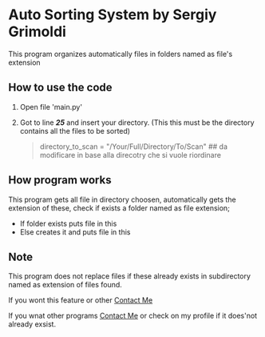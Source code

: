# **Auto Sorting System by Sergiy Grimoldi**

This program organizes automatically files in folders named as file's extension 

## How to use the code

 1. Open file 'main.py'
 2. Got to line ***25***
      and insert your directory. (This this must be the directory contains all the files to be sorted)

      > directory_to_scan = "/Your/Full/Directory/To/Scan" ## da modificare in base alla direcotry che si vuole riordinare

## How program works

This program gets all file in directory choosen, automatically gets the extension of these, check if exists a folder named as file extension;
   - If folder exists puts file in this
   - Else creates it and puts file in this

## Note

This program does not replace files if these already exists in subdirectory named as extension of files found.

If you wont this feature or other [Contact Me](mailto:grimo.sergiy@icloud.com)

If you wnat other programs [Contact Me](mailto:grimo.sergiy@icloud.com) or check on my profile if it does'not already exsist.

